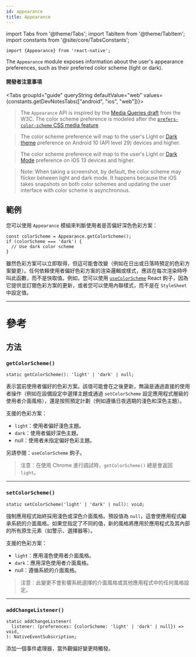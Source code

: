 ```yaml
---
id: appearance
title: Appearance
---
```


import Tabs from '@theme/Tabs'; import TabItem from '@theme/TabItem'; import constants from '@site/core/TabsConstants';

```tsx
import {Appearance} from 'react-native';
```

The `Appearance` module exposes information about the user's appearance preferences, such as their preferred color scheme (light or dark).

#### 開發者注意事項

<Tabs groupId="guide" queryString defaultValue="web" values={constants.getDevNotesTabs(["android", "ios", "web"])}>

<TabItem value="web">

> The `Appearance` API is inspired by the [Media Queries draft](https://drafts.csswg.org/mediaqueries-5/) from the W3C. The color scheme preference is modeled after the [`prefers-color-scheme` CSS media feature](https://developer.mozilla.org/en-US/docs/Web/CSS/@media/prefers-color-scheme).

</TabItem>
<TabItem value="android">

> The color scheme preference will map to the user's Light or [Dark theme](https://developer.android.com/guide/topics/ui/look-and-feel/darktheme) preference on Android 10 (API level 29) devices and higher.

</TabItem>
<TabItem value="ios">

> The color scheme preference will map to the user's Light or [Dark Mode](https://developer.apple.com/design/human-interface-guidelines/ios/visual-design/dark-mode/) preference on iOS 13 devices and higher.

> Note: When taking a screenshot, by default, the color scheme may flicker between light and dark mode. It happens because the iOS takes snapshots on both color schemes and updating the user interface with color scheme is asynchronous.

</TabItem>
</Tabs>

## 範例

您可以使用 `Appearance` 模組來判斷使用者是否偏好深色色彩方案：

```tsx
const colorScheme = Appearance.getColorScheme();
if (colorScheme === 'dark') {
  // Use dark color scheme
}
```

雖然色彩方案可以立即取得，但這可能會改變（例如在日出或日落時預定的色彩方案變更）。任何依賴使用者偏好色彩方案的渲染邏輯或樣式，應該在每次渲染時呼叫此函數，而不是快取值。例如，您可以使用 [`useColorScheme`](usecolorscheme) React 鉤子，因為它提供並訂閱色彩方案的更新，或者您可以使用內聯樣式，而不是在 `StyleSheet` 中設定值。

---

# 參考

## 方法

### `getColorScheme()`

```tsx
static getColorScheme(): 'light' | 'dark' | null;
```

表示當前使用者偏好的色彩方案。該值可能會在之後更新，無論是通過直接的使用者操作（例如在設備設定中選擇主題或通過 `setColorScheme` 設定應用程式層級的使用者介面風格），還是按照預定計劃（例如遵循日夜週期的淺色和深色主題）。

支援的色彩方案：

- `light`：使用者偏好淺色主題。
- `dark`：使用者偏好深色主題。
- null：使用者未指定偏好色彩主題。

另請參閱：`useColorScheme` 鉤子。

> 注意：在使用 Chrome 進行調試時，`getColorScheme()` 總是會返回 `light`。

---

### `setColorScheme()`

```tsx
static setColorScheme('light' | 'dark' | null): void;
```

強制應用程式始終採用淺色或深色介面風格。預設值為 `null`，這會使應用程式繼承系統的介面風格。如果您指定了不同的值，新的風格將應用於應用程式及其內部的所有原生元素（如警示、選擇器等）。

支援的色彩方案：

- `light`：應用淺色使用者介面風格。
- `dark`：應用深色使用者介面風格。
- null：遵循系統的介面風格。

> 注意：此變更不會影響系統選擇的介面風格或其他應用程式中的任何風格設定。

---

### `addChangeListener()`

```tsx
static addChangeListener(
  listener: (preferences: {colorScheme: 'light' | 'dark' | null}) => void,
): NativeEventSubscription;
```

添加一個事件處理器，當外觀偏好變更時觸發。